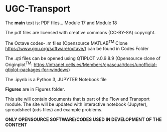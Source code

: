 # UGC-Transport

The **main** text is: PDF files... Module 17 and Module 18

The pdf files are licensed with creative commons (CC-BY-SA) copyright.


The Octave codes- .m files (Opensource MATLAB<sup>TM</sup> Clone https://www.gnu.org/software/octave/) can be found in Codes Folder

The .qti files can be opened using QTIPLOT v.0.9.8.9 (Opensource clone of Originplot<sup>TM</sup>: https://intranet.cells.es/Members/cpascual/docs/unofficial-qtiplot-packages-for-windows)

The .ipynb is a Python 3, JUPYTER Notebook file


**Figures** are in Figures folder.

This site will contain documents that is part of the Flow and Transport module. 
The site will be updated with interactive notebook (Jupyter), spreadsheet (ods files) and example problems.

**ONLY OPENSOURCE SOFTWARE/CODES USED IN DEVELOPMENT OF THE CONTENT**
